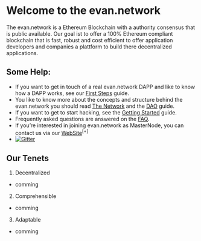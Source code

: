 # Welcome to the evan.network

The evan.network is a Ethereum Blockchain with a authority consensus that is public available. Our goal ist to offer a 100% Ethereum compliant blockchain that is fast, robust and cost efficient to offer application developers and companies a plattform to build there decentralized applications.


## Some Help:

* If you want to get in touch of a real evan.network DAPP and like to know how a DAPP works, see our [First Steps](/docs/first-steps) guide.
* You like to know more about the concepts and structure behind the evan.network you should read [The Network](/docs/network) and the [DAO](/docs/dao) guide.
* If you want to get to start hacking, see the [Getting Started](/dev/getting-started) guide.
* Frequently asked questions are answered on the [FAQ](/doc/faq).
* If you’re interested in joining evan.network as MasterNode, you can contact us via our [WebSite](https:///evan.network)<sup>[+]</sup>
*  [![Gitter](https://img.shields.io/gitter/room/evannetwork/evannetwork.svg?style=flat-square)](https://gitter.im/evannetwork/Lobby)


## Our Tenets

1. Decentralized
  * comming

2. Comprehensible
  * comming

3. Adaptable
  * comming
